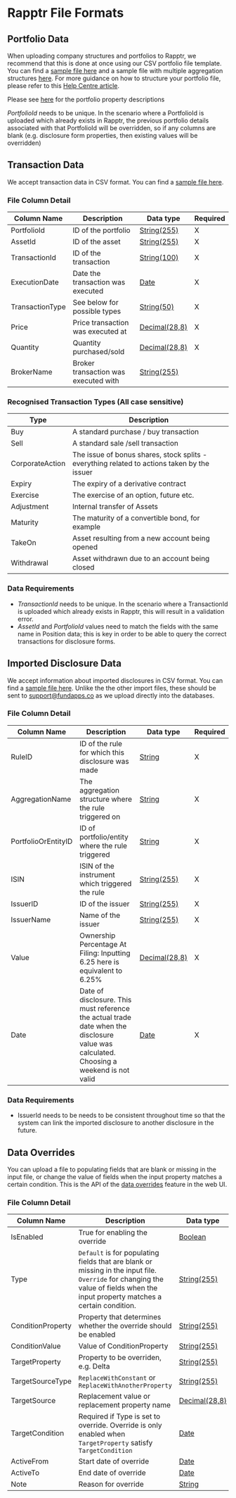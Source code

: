 # Rapptr File Formats

## Portfolio Data

When uploading company structures and portfolios to Rapptr, we recommend that this is done at once using our CSV portfolio file template. You can find a [sample file here](https://github.com/fundapps/api-examples/blob/master/Sample-ImportFiles/Portfolios.csv) and a sample file with multiple aggregation structures [here](https://github.com/fundapps/api-examples/blob/master/Sample-ImportFiles/PortfoliosMultipleAggregationStructures.csv). For more guidance on how to structure your portfolio file, please refer to this [Help Centre article](https://fundapps.zendesk.com/hc/en-us/articles/210134023-Portfolio-File).

Please see [here](http://docs.fundapps.co/disclosureProperties.html#portfolioProperties) for the portfolio property descriptions 

*PortfolioId* needs to be unique. In the scenario where a PortfolioId is uploaded which already exists in Rapptr, the previous portfolio details associated with that PortfolioId will be overridden, so if any columns are blank (e.g. disclosure form properties, then existing values will be overridden)

## Transaction Data

We accept transaction data in CSV format. You can find a [sample file here](Transactions.csv).

### File Column Detail

Column Name     | Description                          | Data type                                                            | Required 
----------------|--------------------------------------|----------------------------------------------------------------------|---------
PortfolioId     | ID of the portfolio                  | [String(255)](https://github.com/fundapps/api-examples#data-types)   | X 
AssetId         | ID of the asset                      | [String(255)](https://github.com/fundapps/api-examples#data-types)   | X 
TransactionId   | ID of the transaction                | [String(100)](https://github.com/fundapps/api-examples#data-types)   | X 
ExecutionDate   | Date the transaction was executed    | [Date](https://github.com/fundapps/api-examples#data-types)          | X 
TransactionType | See below for possible types         | [String(50)](https://github.com/fundapps/api-examples#data-types)    | X 
Price           | Price transaction was executed at    | [Decimal(28,8)](https://github.com/fundapps/api-examples#data-types) | X 
Quantity        | Quantity purchased/sold              | [Decimal(28,8)](https://github.com/fundapps/api-examples#data-types) | X 
BrokerName      | Broker transaction was executed with | [String(255)](https://github.com/fundapps/api-examples#data-types)   |   

### Recognised Transaction Types (All case sensitive)

Type            | Description                                                                                 |
----------------|---------------------------------------------------------------------------------------------|
Buy             | A standard purchase / buy transaction                                                       |
Sell            | A standard sale /sell transaction                                                           |
CorporateAction | The issue of bonus shares, stock splits - everything related to actions taken by the issuer |
Expiry          | The expiry of a derivative contract                                                         |
Exercise        | The exercise of an option, future etc.                                                      |
Adjustment      | Internal transfer of Assets                                                                 |
Maturity        | The maturity of a convertible bond, for example                                             |
TakeOn          | Asset resulting from a new account being opened                                             |
Withdrawal      | Asset withdrawn due to an account being closed                                              |

### Data Requirements

- *TransactionId* needs to be unique. In the scenario where a TransactionId is uploaded which already exists in Rapptr, this will result in a validation error.
- *AssetId* and *PortfolioId* values need to match the fields with the same name in Position data; this is key in order to be able to query the correct transactions for disclosure forms.

## Imported Disclosure Data
We accept information about imported disclosures in CSV format. You can find a [sample file here](https://github.com/fundapps/api-examples/blob/master/Sample-ImportFiles/Imported%20Disclosures.csv). Unlike the the other import files, these should be sent to support@fundapps.co as we upload directly into the databases.  

### File Column Detail

Column Name                 | Description                                                                                                                             | Data type                                                            | Required  
----------------------------|-----------------------------------------------------------------------------------------------------------------------------------------|----------------------------------------------------------------------|-----------
RuleID                | ID of the rule for which this disclosure was made                                                                                       | [String](https://github.com/fundapps/api-examples#data-types)        | X 
AggregationName        | The aggregation structure where the rule triggered on                                                                                   | [String](https://github.com/fundapps/api-examples#data-types)        | X  
PortfolioOrEntityID         | ID of portfolio/entity where the rule triggered                                                                                         | [String](https://github.com/fundapps/api-examples#data-types)        | X  
ISIN                        | ISIN of the instrument which triggered the rule                                                                                         | [String(255)](https://github.com/fundapps/api-examples#data-types)   | X  
IssuerID                    | ID of the issuer                                                                                                                        | [String(255)](https://github.com/fundapps/api-examples#data-types)   | X  
IssuerName                  | Name of the issuer                                                                                                                      | [String(255)](https://github.com/fundapps/api-examples#data-types)   | X  
Value | Ownership Percentage At Filing: Inputting 6.25 here is equivalent to 6.25%                                                                                               | [Decimal(28,8)](https://github.com/fundapps/api-examples#data-types) | X  
Date              | Date of disclosure. This must reference the actual trade date when the disclosure value was calculated. Choosing a weekend is not valid | [Date](https://github.com/fundapps/api-examples#data-types)          | X  

### Data Requirements

- IssuerId needs to be needs to be consistent throughout time so that the system can link the imported disclosure to another disclosure in the future.

## Data Overrides
You can upload a file to populating fields that are blank or missing in the input file, or change the value of fields when the input property matches a certain condition.
This is the API of the [data overrides](https://fundapps.zendesk.com/hc/en-us/articles/201042883-Creating-Data-Overrides) feature in the web UI.

### File Column Detail

Column Name               | Description                                                                                                                             | Data type                                                             
--------------------------|-----------------------------------------------------------------------------------------------------------------------------------------|----------------------------------------------------------------------
IsEnabled                 | True for enabling the override                                                              | [Boolean](https://github.com/fundapps/api-examples#data-types)
Type                      | `Default` is for populating fields that are blank or missing in the input file. <br> `Override` for changing the value of fields when the input property matches a certain condition. | [String(255)](https://github.com/fundapps/api-examples#data-types)
ConditionProperty         | Property that determines whether the override should be enabled | [String(255)](https://github.com/fundapps/api-examples#data-types)
ConditionValue            | Value of ConditionProperty | [String(255)](https://github.com/fundapps/api-examples#data-types)
TargetProperty            | Property to be overriden, e.g. Delta | [String(255)](https://github.com/fundapps/api-examples#data-types)   
TargetSourceType          | `ReplaceWithConstant` or `ReplaceWithAnotherProperty` | [String(255)](https://github.com/fundapps/api-examples#data-types) 
TargetSource              | Replacement value or replacement property name | [Decimal(28,8)](https://github.com/fundapps/api-examples#data-types) 
TargetCondition           | Required if Type is set to override. Override is only enabled when `TargetProperty` satisfy `TargetCondition` | [Date](https://github.com/fundapps/api-examples#data-types)   
ActiveFrom                | Start date of override | [Date](https://github.com/fundapps/api-examples#data-types) 
ActiveTo                  | End date of override | [Date](https://github.com/fundapps/api-examples#data-types)
Note                      | Reason for override | [String](https://github.com/fundapps/api-examples#data-types) 